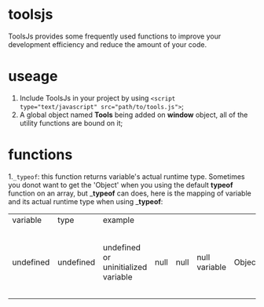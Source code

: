 # toolsjs
ToolsJs provides some frequently used functions to improve your development efficiency and reduce the amount of your code.

# useage
1. Include ToolsJs in your project by using `<script type="text/javascript" src="path/to/tools.js">`;
2. A global object named __Tools__ being added on __window__ object, all of the utility functions are bound on it;

# functions
1.`_typeof`: this function returns variable's actual runtime type. Sometimes you donot want to get the 'Object' when you using the default __typeof__ function on an array, but ___typeof__ can does, here is the mapping of variable and its actual runtime type when using ___typeof__:
<table>
    <tr>
        <td>variable</td><td>type</td><td>example</td>
    </tr>
    <tr>
        <td>undefined</td><td>undefined</td><td>undefined or uninitialized variable</td>
        <td>null</td><td>null</td><td>null variable</td>
        <td>Object</td><td>Object</td><td>{name: 'victor'}</td>
        <td>Array</td><td>Array</td><td></td>
        <td>String</td><td>String</td><td>empty string or string</td>
        <td>Number</td><td>Number</td><td>1, 2.03</td>
        <td>NaN</td><td>NaN</td><td>variable that returns true when calling isNaN</td>
        <td>Date</td><td>Date</td><td>Date variable</td>
        <td>RegExp</td><td>RegExp</td><td>RegExp variable</td>
    </tr>
</table>
